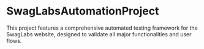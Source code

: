 # SwagLabsAutomationProject
This project features a comprehensive automated testing framework for the SwagLabs website, designed to validate all major functionalities and user flows.
